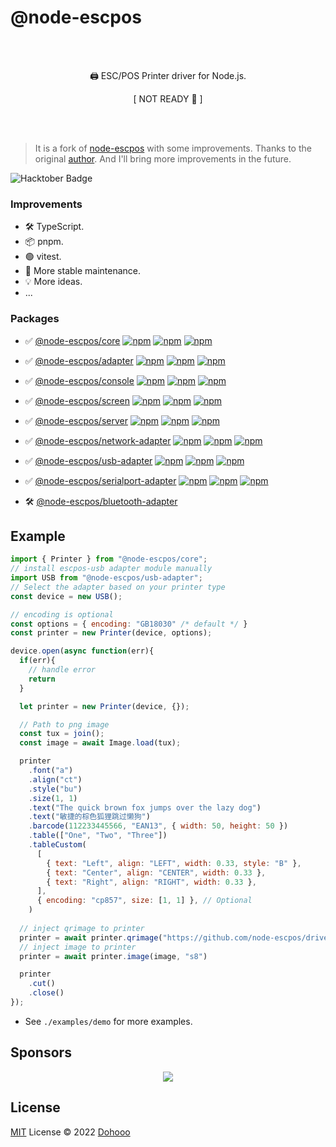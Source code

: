 # @node-escpos

<br/>
<br/>
<p align="center">🖨️ ESC/POS Printer driver for Node.js.</p>
<p align="center">[ NOT READY 🔴 ]</p>
<br/>
<br/>

> It is a fork of [node-escpos](https://github.com/song940/node-escpos) with some improvements. Thanks to the original [author](https://github.com/song940). And I'll bring more improvements in the future.

![Hacktober Badge](https://img.shields.io/badge/hacktoberfest-2022-blueviolet)

### Improvements
- 🛠 TypeScript.
- 📦 pnpm.
- 🟢 vitest.
- 🚀 More stable maintenance.
- 💡 More ideas.
- ...

### Packages

- ✅ [@node-escpos/core](packages/core/README.md)  [![npm](https://img.shields.io/npm/v/@node-escpos/core.svg?style=flat-square)](https://www.npmjs.com/package/@node-escpos/core) [![npm](https://img.shields.io/npm/dm/@node-escpos/core.svg?style=flat-square&colorB=007ec6)](https://www.npmjs.com/package/@node-escpos/core) [![npm](https://img.shields.io/npm/dw/@node-escpos/core.svg?style=flat-square&colorB=007ec6)](https://www.npmjs.com/package/@node-escpos/core)

- ✅ [@node-escpos/adapter](packages/adapter/README.md)  [![npm](https://img.shields.io/npm/v/@node-escpos/adapter.svg?style=flat-square)](https://www.npmjs.com/package/@node-escpos/adapter) [![npm](https://img.shields.io/npm/dm/@node-escpos/adapter.svg?style=flat-square&colorB=007ec6)](https://www.npmjs.com/package/@node-escpos/adapter) [![npm](https://img.shields.io/npm/dw/@node-escpos/adapter.svg?style=flat-square&colorB=007ec6)](https://www.npmjs.com/package/@node-escpos/adapter)

- ✅ [@node-escpos/console](packages/console/README.md)  [![npm](https://img.shields.io/npm/v/@node-escpos/console.svg?style=flat-square)](https://www.npmjs.com/package/@node-escpos/console) [![npm](https://img.shields.io/npm/dm/@node-escpos/console.svg?style=flat-square&colorB=007ec6)](https://www.npmjs.com/package/@node-escpos/console) [![npm](https://img.shields.io/npm/dw/@node-escpos/console.svg?style=flat-square&colorB=007ec6)](https://www.npmjs.com/package/@node-escpos/console)

- ✅ [@node-escpos/screen](packages/screen/README.md)  [![npm](https://img.shields.io/npm/v/@node-escpos/screen.svg?style=flat-square)](https://www.npmjs.com/package/@node-escpos/screen) [![npm](https://img.shields.io/npm/dm/@node-escpos/screen.svg?style=flat-square&colorB=007ec6)](https://www.npmjs.com/package/@node-escpos/screen) [![npm](https://img.shields.io/npm/dw/@node-escpos/screen.svg?style=flat-square&colorB=007ec6)](https://www.npmjs.com/package/@node-escpos/screen)

- ✅ [@node-escpos/server](packages/server/README.md)  [![npm](https://img.shields.io/npm/v/@node-escpos/server.svg?style=flat-square)](https://www.npmjs.com/package/@node-escpos/server) [![npm](https://img.shields.io/npm/dm/@node-escpos/server.svg?style=flat-square&colorB=007ec6)](https://www.npmjs.com/package/@node-escpos/server) [![npm](https://img.shields.io/npm/dw/@node-escpos/server.svg?style=flat-square&colorB=007ec6)](https://www.npmjs.com/package/@node-escpos/server)

- ✅ [@node-escpos/network-adapter](packages/network/README.md)  [![npm](https://img.shields.io/npm/v/@node-escpos/network-adapter.svg?style=flat-square)](https://www.npmjs.com/package/@node-escpos/network-adapter) [![npm](https://img.shields.io/npm/dm/@node-escpos/network-adapter.svg?style=flat-square&colorB=007ec6)](https://www.npmjs.com/package/@node-escpos/network-adapter) [![npm](https://img.shields.io/npm/dw/@node-escpos/network-adapter.svg?style=flat-square&colorB=007ec6)](https://www.npmjs.com/package/@node-escpos/network-adapter)

- ✅ [@node-escpos/usb-adapter](packages/usb/README.md)  [![npm](https://img.shields.io/npm/v/@node-escpos/usb-adapter.svg?style=flat-square)](https://www.npmjs.com/package/@node-escpos/usb-adapter) [![npm](https://img.shields.io/npm/dm/@node-escpos/usb-adapter.svg?style=flat-square&colorB=007ec6)](https://www.npmjs.com/package/@node-escpos/usb-adapter) [![npm](https://img.shields.io/npm/dw/@node-escpos/usb-adapter.svg?style=flat-square&colorB=007ec6)](https://www.npmjs.com/package/@node-escpos/usb-adapter)

- ✅ [@node-escpos/serialport-adapter](packages/serialport/README.md)  [![npm](https://img.shields.io/npm/v/@node-escpos/serialport-adapter.svg?style=flat-square)](https://www.npmjs.com/package/@node-escpos/serialport-adapter) [![npm](https://img.shields.io/npm/dm/@node-escpos/serialport-adapter.svg?style=flat-square&colorB=007ec6)](https://www.npmjs.com/package/@node-escpos/serialport-adapter) [![npm](https://img.shields.io/npm/dw/@node-escpos/serialport-adapter.svg?style=flat-square&colorB=007ec6)](https://www.npmjs.com/package/@node-escpos/serialport-adapter)	

- 🛠 [@node-escpos/bluetooth-adapter](packages/bluetooth/README.md)


## Example

````javascript
import { Printer } from "@node-escpos/core";
// install escpos-usb adapter module manually
import USB from "@node-escpos/usb-adapter";
// Select the adapter based on your printer type
const device = new USB();

// encoding is optional
const options = { encoding: "GB18030" /* default */ }
const printer = new Printer(device, options);

device.open(async function(err){
  if(err){
    // handle error
    return
  }

  let printer = new Printer(device, {});

  // Path to png image
  const tux = join();
  const image = await Image.load(tux);

  printer
    .font("a")
    .align("ct")
    .style("bu")
    .size(1, 1)
    .text("The quick brown fox jumps over the lazy dog")
    .text("敏捷的棕色狐狸跳过懒狗")
    .barcode(112233445566, "EAN13", { width: 50, height: 50 })
    .table(["One", "Two", "Three"])
    .tableCustom(
      [
        { text: "Left", align: "LEFT", width: 0.33, style: "B" },
        { text: "Center", align: "CENTER", width: 0.33 },
        { text: "Right", align: "RIGHT", width: 0.33 },
      ],
      { encoding: "cp857", size: [1, 1] }, // Optional
    )
    
  // inject qrimage to printer
  printer = await printer.qrimage("https://github.com/node-escpos/driver")
  // inject image to printer
  printer = await printer.image(image, "s8")

  printer
    .cut()
    .close()
});
````
- See `./examples/demo` for more examples.


## Sponsors

<p align="center">
  <img src='https://github.com/dohooo/sponsors/blob/master/sponsors.png?raw=true'/>
</p>

## License

[MIT](./LICENSE) License © 2022 [Dohooo](https://github.com/dohooo)
